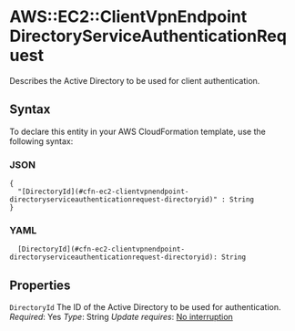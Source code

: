 # AWS::EC2::ClientVpnEndpoint DirectoryServiceAuthenticationRequest<a name="aws-properties-ec2-clientvpnendpoint-directoryserviceauthenticationrequest"></a>

Describes the Active Directory to be used for client authentication\.

## Syntax<a name="aws-properties-ec2-clientvpnendpoint-directoryserviceauthenticationrequest-syntax"></a>

To declare this entity in your AWS CloudFormation template, use the following syntax:

### JSON<a name="aws-properties-ec2-clientvpnendpoint-directoryserviceauthenticationrequest-syntax.json"></a>

```
{
  "[DirectoryId](#cfn-ec2-clientvpnendpoint-directoryserviceauthenticationrequest-directoryid)" : String
}
```

### YAML<a name="aws-properties-ec2-clientvpnendpoint-directoryserviceauthenticationrequest-syntax.yaml"></a>

```
  [DirectoryId](#cfn-ec2-clientvpnendpoint-directoryserviceauthenticationrequest-directoryid): String
```

## Properties<a name="aws-properties-ec2-clientvpnendpoint-directoryserviceauthenticationrequest-properties"></a>

`DirectoryId`  <a name="cfn-ec2-clientvpnendpoint-directoryserviceauthenticationrequest-directoryid"></a>
The ID of the Active Directory to be used for authentication\.
*Required*: Yes
*Type*: String
*Update requires*: [No interruption](https://docs.aws.amazon.com/AWSCloudFormation/latest/UserGuide/using-cfn-updating-stacks-update-behaviors.html#update-no-interrupt)
